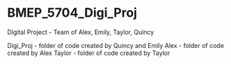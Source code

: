 # BMEP_5704_Digi_Proj
Digital Project - Team of Alex, Emily, Taylor, Quincy

Digi_Proj - folder of code created by Quincy and Emily
Alex - folder of code created by Alex
Taylor - folder of code created by Taylor
